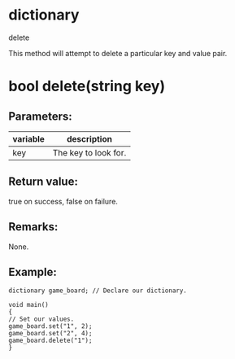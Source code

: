 # dictionary

delete

  


This method will attempt to delete a particular key and value pair.  


# bool delete(string key)

## Parameters:

variable| description  
---|---  
key | The key to look for.  
  
## Return value:

true on success, false on failure.

## Remarks:

None.

## Example:
    
    
    dictionary game_board; // Declare our dictionary.
    
    void main()
    {
    // Set our values.
    game_board.set("1", 2);
    game_board.set("2", 4);
    game_board.delete("1");
    }
    
